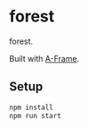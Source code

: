 # forest

forest.

Built with [A-Frame](https://aframe.io).

## Setup

```sh
npm install
npm run start
```
